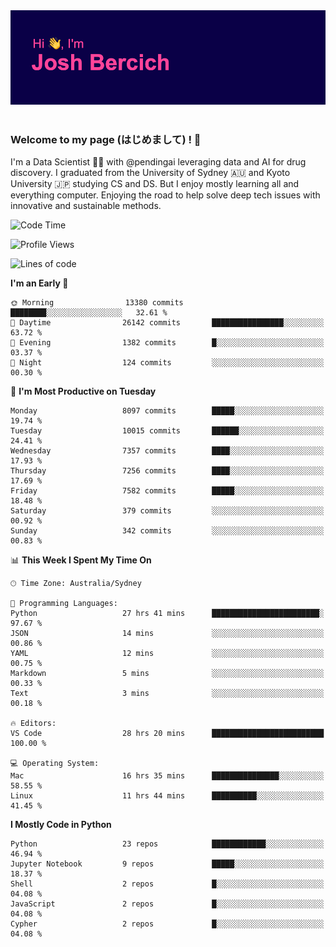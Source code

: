 
<div align="center">
<img src="profile-banner.png" />
</div>

</br>

### Welcome to my page (はじめまして) ! 🌸

I'm a Data Scientist 👨‍🔬 with @pendingai leveraging data and AI for drug discovery. I graduated from the University of Sydney 🇦🇺 and Kyoto University 🇯🇵 studying CS and DS. But I enjoy mostly learning all and everything computer. Enjoying the road to help solve deep tech issues with innovative and sustainable methods.

<!--START_SECTION:waka-->
![Code Time](http://img.shields.io/badge/Code%20Time-268%20hrs%205%20mins-blue)

![Profile Views](http://img.shields.io/badge/Profile%20Views-0-blue)

![Lines of code](https://img.shields.io/badge/From%20Hello%20World%20I%27ve%20Written-12.2%20million%20lines%20of%20code-blue)

**I'm an Early 🐤** 

```text
🌞 Morning                13380 commits       ████████░░░░░░░░░░░░░░░░░   32.61 % 
🌆 Daytime                26142 commits       ████████████████░░░░░░░░░   63.72 % 
🌃 Evening                1382 commits        █░░░░░░░░░░░░░░░░░░░░░░░░   03.37 % 
🌙 Night                  124 commits         ░░░░░░░░░░░░░░░░░░░░░░░░░   00.30 % 
```
📅 **I'm Most Productive on Tuesday** 

```text
Monday                   8097 commits        █████░░░░░░░░░░░░░░░░░░░░   19.74 % 
Tuesday                  10015 commits       ██████░░░░░░░░░░░░░░░░░░░   24.41 % 
Wednesday                7357 commits        ████░░░░░░░░░░░░░░░░░░░░░   17.93 % 
Thursday                 7256 commits        ████░░░░░░░░░░░░░░░░░░░░░   17.69 % 
Friday                   7582 commits        █████░░░░░░░░░░░░░░░░░░░░   18.48 % 
Saturday                 379 commits         ░░░░░░░░░░░░░░░░░░░░░░░░░   00.92 % 
Sunday                   342 commits         ░░░░░░░░░░░░░░░░░░░░░░░░░   00.83 % 
```


📊 **This Week I Spent My Time On** 

```text
🕑︎ Time Zone: Australia/Sydney

💬 Programming Languages: 
Python                   27 hrs 41 mins      ████████████████████████░   97.67 % 
JSON                     14 mins             ░░░░░░░░░░░░░░░░░░░░░░░░░   00.86 % 
YAML                     12 mins             ░░░░░░░░░░░░░░░░░░░░░░░░░   00.75 % 
Markdown                 5 mins              ░░░░░░░░░░░░░░░░░░░░░░░░░   00.33 % 
Text                     3 mins              ░░░░░░░░░░░░░░░░░░░░░░░░░   00.18 % 

🔥 Editors: 
VS Code                  28 hrs 20 mins      █████████████████████████   100.00 % 

💻 Operating System: 
Mac                      16 hrs 35 mins      ███████████████░░░░░░░░░░   58.55 % 
Linux                    11 hrs 44 mins      ██████████░░░░░░░░░░░░░░░   41.45 % 
```

**I Mostly Code in Python** 

```text
Python                   23 repos            ████████████░░░░░░░░░░░░░   46.94 % 
Jupyter Notebook         9 repos             █████░░░░░░░░░░░░░░░░░░░░   18.37 % 
Shell                    2 repos             █░░░░░░░░░░░░░░░░░░░░░░░░   04.08 % 
JavaScript               2 repos             █░░░░░░░░░░░░░░░░░░░░░░░░   04.08 % 
Cypher                   2 repos             █░░░░░░░░░░░░░░░░░░░░░░░░   04.08 % 
```




<!--END_SECTION:waka-->
